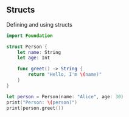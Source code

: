 <!-- METADATA
{
  "title": "Swift Structs",
  "tags": [
    "swift",
    "structs"
  ],
  "language": "swift"
}
-->

## Structs
Defining and using structs
```swift
import Foundation

struct Person {
    let name: String
    let age: Int

    func greet() -> String {
        return "Hello, I'm \(name)"
    }
}

let person = Person(name: "Alice", age: 30)
print("Person: \(person)")
print(person.greet())
```
